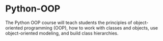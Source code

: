 # Python-OOP
The Python OOP course will teach students the principles of object-oriented programming (OOP), how to work with classes and objects, use object-oriented modeling, and build class hierarchies.
